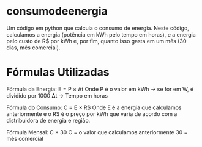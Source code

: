# consumodeenergia
Um código em python que calcula o consumo de energia. Neste código, calculamos a energia (potência em kWh pelo tempo em horas), e a energia pelo custo de R$ por kWh e, por fim, quanto isso gasta em um mês (30 dias, mês comercial).

# Fórmulas Utilizadas

Fórmula da Energia:
E = P × Δt
Onde P é o valor em kWh -> se for em W, é dividido por 1000
Δt -> Tempo em horas

Fórmula do Consumo:
C = E × R$
Onde E é a energia que calculamos anteriormente e o R$ é o preço por kWh que varia de acordo com a distribuidora de energia e região.

Fórmula Mensal:
C × 30
C = o valor que calculamos anteriormente
30 = mês comercial
